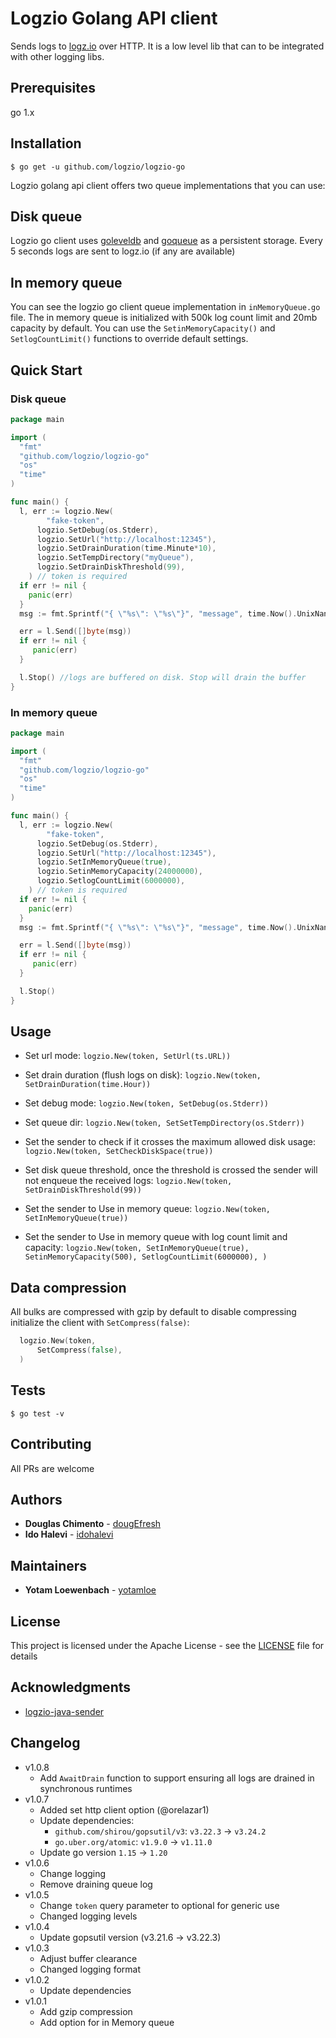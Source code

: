 # Logzio Golang API client

Sends logs to [logz.io](https://logz.io) over HTTP. It is a low level lib that can to be integrated with other logging libs.

[comment]: <> ([![GoDoc][doc-img]][doc] [![Build Status][ci-img]][ci] [![Coverage Status][cov-img]][cov] [![Go Report][report-img]][report])

## Prerequisites
go 1.x

## Installation
```shell
$ go get -u github.com/logzio/logzio-go
```
Logzio golang api client offers two queue implementations that you can use:
## Disk queue
Logzio go client uses [goleveldb](https://github.com/syndtr/goleveldb) and [goqueue](github.com/beeker1121/goque) as a persistent storage.
Every 5 seconds logs are sent to logz.io (if any are available)

## In memory queue
You can see the logzio go client queue implementation in `inMemoryQueue.go` file. The in memory queue is initialized with 500k log count limit and 20mb capacity by default.
You can use the `SetinMemoryCapacity()` and `SetlogCountLimit()` functions to override default settings.


## Quick Start

### Disk queue
```go
package main

import (
  "fmt"
  "github.com/logzio/logzio-go"
  "os"
  "time"
)

func main() {
  l, err := logzio.New(
  		"fake-token",
	  logzio.SetDebug(os.Stderr),
	  logzio.SetUrl("http://localhost:12345"),
	  logzio.SetDrainDuration(time.Minute*10),
	  logzio.SetTempDirectory("myQueue"),
	  logzio.SetDrainDiskThreshold(99),
  	) // token is required
  if err != nil {
    panic(err)
  }
  msg := fmt.Sprintf("{ \"%s\": \"%s\"}", "message", time.Now().UnixNano())

  err = l.Send([]byte(msg))
  if err != nil {
     panic(err)
  }

  l.Stop() //logs are buffered on disk. Stop will drain the buffer
}
```

### In memory queue
```go
package main

import (
  "fmt"
  "github.com/logzio/logzio-go"
  "os"
  "time"
)

func main() {
  l, err := logzio.New(
  		"fake-token",
	  logzio.SetDebug(os.Stderr),
	  logzio.SetUrl("http://localhost:12345"),
	  logzio.SetInMemoryQueue(true),
	  logzio.SetinMemoryCapacity(24000000),
	  logzio.SetlogCountLimit(6000000),
  	) // token is required
  if err != nil {
    panic(err)
  }
  msg := fmt.Sprintf("{ \"%s\": \"%s\"}", "message", time.Now().UnixNano())

  err = l.Send([]byte(msg))
  if err != nil {
     panic(err)
  }

  l.Stop() 
}
```

## Usage

- Set url mode:
    `logzio.New(token, SetUrl(ts.URL))`

- Set drain duration (flush logs on disk):
    `logzio.New(token, SetDrainDuration(time.Hour))`

- Set debug mode:
    `logzio.New(token, SetDebug(os.Stderr))`

- Set queue dir:
    `logzio.New(token, SetSetTempDirectory(os.Stderr))`

- Set the sender to check if it crosses the maximum allowed disk usage:
    `logzio.New(token, SetCheckDiskSpace(true))`

- Set disk queue threshold, once the threshold is crossed the sender will not enqueue the received logs:
    `logzio.New(token, SetDrainDiskThreshold(99))`

- Set the sender to Use in memory queue:
  `logzio.New(token, SetInMemoryQueue(true))`

- Set the sender to Use in memory queue with log count limit and capacity:
  `logzio.New(token,
  SetInMemoryQueue(true),
  SetinMemoryCapacity(500),
  SetlogCountLimit(6000000),
  )`
  
## Data compression
All bulks are compressed with gzip by default to disable compressing initialize the client with `SetCompress(false)`:
```go
  logzio.New(token,
	  SetCompress(false),
  )
```

## Tests

```shell
$ go test -v
```



## Contributing
 All PRs are welcome

## Authors

* **Douglas Chimento**  - [dougEfresh](https://github.com/dougEfresh)
* **Ido Halevi**  - [idohalevi](https://github.com/idohalevi)

## Maintainers
* **Yotam Loewenbach**  - [yotamloe](https://github.com/yotamloe)


## License

This project is licensed under the Apache License - see the [LICENSE](LICENSE) file for details

## Acknowledgments

* [logzio-java-sender](https://github.com/logzio/logzio-java-sender)


## Changelog 
- v1.0.8
    - Add `AwaitDrain` function to support ensuring all logs are drained in synchronous runtimes
- v1.0.7
    - Added set http client option (@orelazar1)
    - Update dependencies:
      - `github.com/shirou/gopsutil/v3`: `v3.22.3` -> `v3.24.2`
      - `go.uber.org/atomic`: `v1.9.0` -> `v1.11.0`
    - Update go version `1.15` -> `1.20`
- v1.0.6
    - Change logging
    - Remove draining queue log
- v1.0.5
    - Change `token` query parameter to optional for generic use
    - Changed logging levels
- v1.0.4
    - Update gopsutil version (v3.21.6 -> v3.22.3)
- v1.0.3
    - Adjust buffer clearance
    - Changed logging format
- v1.0.2
    - Update dependencies
- v1.0.1
    - Add gzip compression
    - Add option for in Memory queue


